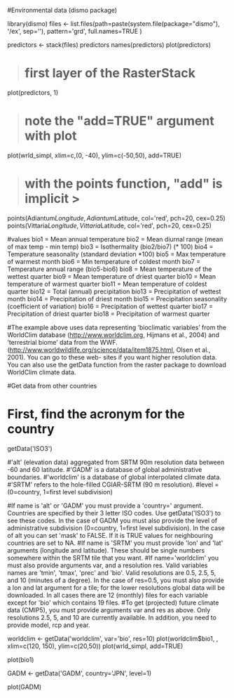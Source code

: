 #Environmental data (dismo package)

library(dismo)
files <- list.files(path=paste(system.file(package="dismo"), '/ex', sep=''),
                    pattern='grd', full.names=TRUE )

predictors <- stack(files)
predictors
names(predictors)
plot(predictors)

> # first layer of the RasterStack
  plot(predictors, 1)

> # note the "add=TRUE" argument with plot
  plot(wrld_simpl, xlim=c,(0, -40), ylim=c(-50,50), add=TRUE)

> # with the points function, "add" is implicit > 
  points(Adiantum$Longitude, Adiantum$Latitude, col='red', pch=20, cex=0.25) 
points(Vittaria$Longitude, Vittaria$Latitude, col='red', pch=20, cex=0.25) 

#values
bio1 = Mean annual temperature
bio2 = Mean diurnal range (mean of max temp - min temp)
bio3 = Isothermality (bio2/bio7) (* 100)
bio4 = Temperature seasonality (standard deviation *100)
bio5 = Max temperature of warmest month
bio6 = Min temperature of coldest month
bio7 = Temperature annual range (bio5-bio6)
bio8 = Mean temperature of the wettest quarter
bio9 = Mean temperature of driest quarter
bio10 = Mean temperature of warmest quarter
bio11 = Mean temperature of coldest quarter
bio12 = Total (annual) precipitation
bio13 = Precipitation of wettest month
bio14 = Precipitation of driest month
bio15 = Precipitation seasonality (coefficient of variation)
bio16 = Precipitation of wettest quarter
bio17 = Precipitation of driest quarter
bio18 = Precipitation of warmest quarter

#The example above uses data representing ’bioclimatic variables’ from the WorldClim database (http://www.worldclim.org, Hijmans et al., 2004) and ’terrestrial biome’ data from the WWF. (http://www.worldwildlife.org/science/data/item1875.html, Olsen et al., 2001). You can go to these web- sites if you want higher resolution data. You can also use the getData function from the raster package to download WorldClim climate data.

#Get data from other countries

# First, find the acronym for the country
getData('ISO3') 

#'alt' (elevation data) aggregated from SRTM 90m resolution data between -60 and 60 latitude.
#'GADM' is a database of global administrative boundaries. 
#'worldclim' is a database of global interpolated climate data.
#'SRTM' refers to the hole-filled CGIAR-SRTM (90 m resolution). 
#level = (0=country, 1=first level subdivision)

#If name is 'alt' or 'GADM' you must provide a 'country=' argument. Countries are specified by their 3 letter ISO codes. Use getData('ISO3') to see these codes. In the case of GADM you must also provide the level of administrative subdivision (0=country, 1=first level subdivision). In the case of alt you can set 'mask' to FALSE. If it is TRUE values for neighbouring countries are set to NA.
#If name is 'SRTM' you must provide 'lon' and 'lat' arguments (longitude and latitude). These should be single numbers somewhere within the SRTM tile that you want.
#If name='worldclim' you must also provide arguments var, and a resolution res. Valid variables names are 'tmin', 'tmax', 'prec' and 'bio'. Valid resolutions are 0.5, 2.5, 5, and 10 (minutes of a degree). In the case of res=0.5, you must also provide a lon and lat argument for a tile; for the lower resolutions global data will be downloaded. In all cases there are 12 (monthly) files for each variable except for 'bio' which contains 19 files.
#To get (projected) future climate data (CMIP5), you must provide arguments var and res as above. Only resolutions 2.5, 5, and 10 are currently available. In addition, you need to provide model, rcp and year. 

worldclim <- getData('worldclim', var='bio', res=10)
plot(worldclim$bio1, , xlim=c(120, 150), ylim=c(20,50))
plot(wrld_simpl, add=TRUE)


plot(bio1)

GADM <- getData('GADM', country='JPN', level=1)

plot(GADM)
